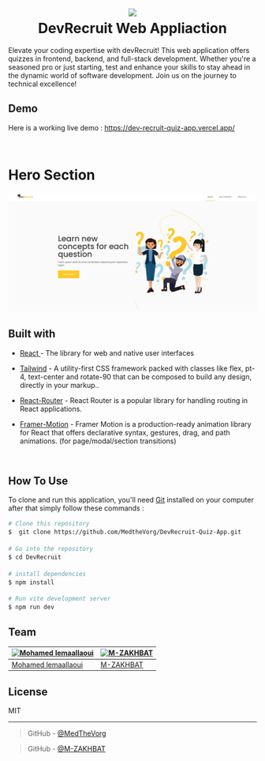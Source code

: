 <h1 align="center"> <br/>
<img src="src/assets/devRecruitIcon.ico"> <br/>
DevRecruit Web Appliaction
</h1>

Elevate your coding expertise with devRecruit! This web application offers quizzes in frontend, backend, and full-stack development. Whether you're a seasoned pro or just starting, test and enhance your skills to stay ahead in the dynamic world of software development. Join us on the journey to technical excellence!

## Demo

Here is a working live demo : https://dev-recruit-quiz-app.vercel.app/

<br/>

# Hero Section

![Alt text](src/assets/homePage.png)
<br/>

## Built with

- [React ](https://react.dev/learn) - The library for web and native user interfaces

- [Tailwind](https://tailwindcss.com/docs/installation) - A utility-first CSS framework packed with classes like flex, pt-4, text-center and rotate-90 that can be composed to build any design, directly in your markup..

- [React-Router](https://reactrouter.com/en/main) - React Router is a popular library for handling routing in React applications.

- [Framer-Motion](https://www.framer.com/motion/) - Framer Motion is a production-ready animation library for React that offers declarative syntax, gestures, drag, and path animations. (for page/modal/section transitions)

<br/>

## How To Use

To clone and run this application, you'll need [Git](https://git-scm.com) installed on your computer after that simply follow these commands :

```bash
# Clone this repository
$  git clone https://github.com/MedtheVorg/DevRecruit-Quiz-App.git

# Go into the repository
$ cd DevRecruit

# install dependencies
$ npm install

# Run vite development server
$ npm run dev
```

## Team

| [![Mohamed lemaallaoui](https://avatars.githubusercontent.com/u/68510473?v=4)](https://github.com/MedtheVorg) | [![M-ZAKHBAT](https://avatars.githubusercontent.com/u/153525696?v=4)](https://github.com/M-ZAKHBAT) |
| ------------------------------------------------------------------------------------------------------------- | --------------------------------------------------------------------------------------------------- |
| [Mohamed lemaallaoui](https://github.com/MedtheVorg)                                                          | [M-ZAKHBAT](https://github.com/M-ZAKHBAT)                                                           |

## License

MIT

---

> GitHub - [@MedTheVorg](https://github.com/MedTheVorg)

> GitHub - [@M-ZAKHBAT](https://github.com/M-ZAKHBAT)
